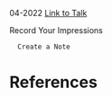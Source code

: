 

04-2022
[Link to Talk](https://www.churchofjesuschrist.org/study/general-conference/2022/04/womens-session?lang=eng)

Record Your Impressions

        

      Create a Note

# References
